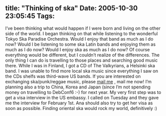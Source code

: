 title: "Thinking of ska"
Date: 2005-10-30 23:05:45
Tags: 
---
I&#8217;ve been thinking what would happen if I were born and living on the other side of the world. I began thinking on that while listening to the wonderful Tokyo Ska Paradise Orchestra. Would I enjoy that band as much as I do now? Would I be listening to some ska Latin bands and enjoying them as much as I do now? Would I enjoy ska as much as I do now? Of course everything would be different, but I couldn&#8217;t realize of the differences. The only thing I can do is travelling to those places and searching good music there. While I was in Finland, I got a CD of The Valkyrians, a Helsinki ska band. I was unable to find more local ska music since everything I saw on the CDs shelfs was third-wave US bands. If you are interested on exchanging ska/punk/reggae music, please <a href="mailto:damog@damog.net" target="_blank">mail me</a> , mail me now! I&#8217;m planning also a trip to China, Korea and Japan (since I&#8217;m not spending money on travelling to DebConf6 :-) for next year. My very first step was to get a visa interview in the US embassy. I called on Tuesday and they gave me the interview for February 1st. Ana should also try to get her visa as soon as possible. Finding oriental ska would rock my world, definitively :) <br/><br/>
